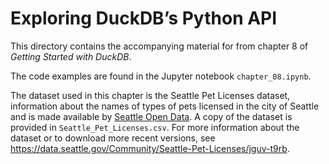 # Exploring DuckDB’s Python API

This directory contains the accompanying material for from chapter 8 of *Getting Started with DuckDB*.

The code examples are found in the Jupyter notebook `chapter_08.ipynb`.

The dataset used in this chapter is the Seattle Pet Licenses dataset, information about the names of types of pets licensed in the city of Seattle and is made available by [Seattle Open Data](https://data.seattle.gov). A copy of the dataset is provided in `Seattle_Pet_Licenses.csv`. For more information about the dataset or to download more recent versions, see https://data.seattle.gov/Community/Seattle-Pet-Licenses/jguv-t9rb.
